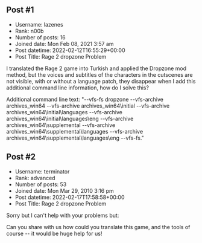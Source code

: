 ## Post #1
- Username: lazenes
- Rank: n00b
- Number of posts: 16
- Joined date: Mon Feb 08, 2021 3:57 am
- Post datetime: 2022-02-12T16:55:29+00:00
- Post Title: Rage 2  dropzone Problem

I translated the Rage 2 game into Turkish and applied the Dropzone mod method, but the voices and subtitles of the characters in the cutscenes are not visible, with or without a language patch, they disappear when I add this additional command line information, how do I solve this?

Additional command line text:
"--vfs-fs dropzone --vfs-archive archives_win64 --vfs-archive archives_win64\initial --vfs-archive archives_win64\initial\languages --vfs-archive archives_win64\initial\languages\eng --vfs-archive archives_win64\supplemental --vfs-archive archives_win64\supplemental\languages --vfs-archive archives_win64\supplemental\languages\eng --vfs-fs."
## Post #2
- Username: terminator
- Rank: advanced
- Number of posts: 53
- Joined date: Mon Mar 29, 2010 3:16 pm
- Post datetime: 2022-02-17T17:58:58+00:00
- Post Title: Rage 2  dropzone Problem

Sorry but I can't help with your problems but:

Can you share with us how could you translate this game, and the tools of course -- it would be huge help for us!
